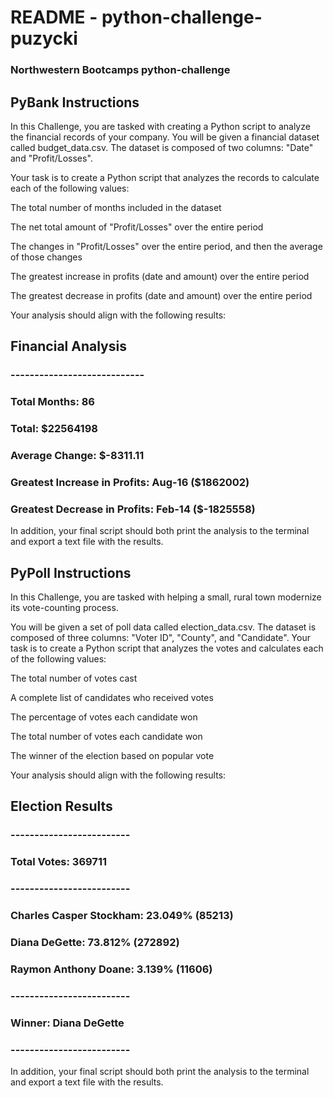 # README - python-challenge-puzycki
### Northwestern Bootcamps python-challenge
## PyBank Instructions
In this Challenge, you are tasked with creating a Python script to analyze the financial records of your company. You will be given a financial dataset called budget_data.csv. The dataset is composed of two columns: "Date" and "Profit/Losses".

Your task is to create a Python script that analyzes the records to calculate each of the following values:

The total number of months included in the dataset

The net total amount of "Profit/Losses" over the entire period

The changes in "Profit/Losses" over the entire period, and then the average of those changes

The greatest increase in profits (date and amount) over the entire period

The greatest decrease in profits (date and amount) over the entire period

Your analysis should align with the following results:

## Financial Analysis
### ----------------------------
### Total Months: 86
### Total: $22564198
### Average Change: $-8311.11
### Greatest Increase in Profits: Aug-16 ($1862002)
### Greatest Decrease in Profits: Feb-14 ($-1825558)
In addition, your final script should both print the analysis to the terminal and export a text file with the results.

## PyPoll Instructions
In this Challenge, you are tasked with helping a small, rural town modernize its vote-counting process.

You will be given a set of poll data called election_data.csv. The dataset is composed of three columns: "Voter ID", "County", and "Candidate". Your task is to create a Python script that analyzes the votes and calculates each of the following values:

The total number of votes cast

A complete list of candidates who received votes

The percentage of votes each candidate won

The total number of votes each candidate won

The winner of the election based on popular vote

Your analysis should align with the following results:

## Election Results
### -------------------------
### Total Votes: 369711
### -------------------------
### Charles Casper Stockham: 23.049% (85213)
### Diana DeGette: 73.812% (272892)
### Raymon Anthony Doane: 3.139% (11606)
### -------------------------
### Winner: Diana DeGette
### -------------------------

In addition, your final script should both print the analysis to the terminal and export a text file with the results.


